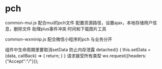 # pch


common-mui.js
配合mui的pch文件
配置资源路径，设置ajax，本地存储用户信息，删除文件 助理plus事件冲突
时间和下载图片工具

common-wxminip.js
配合微信小程序的pch 与业务分开

组件中生命周期里要取消setData 防止内存泄露
detached() {
    this.setData = (data, callBack) => {
      return;
    }
  }
请求接受所有类型
wx.request({headers:{"Accept":"*/*"}});



